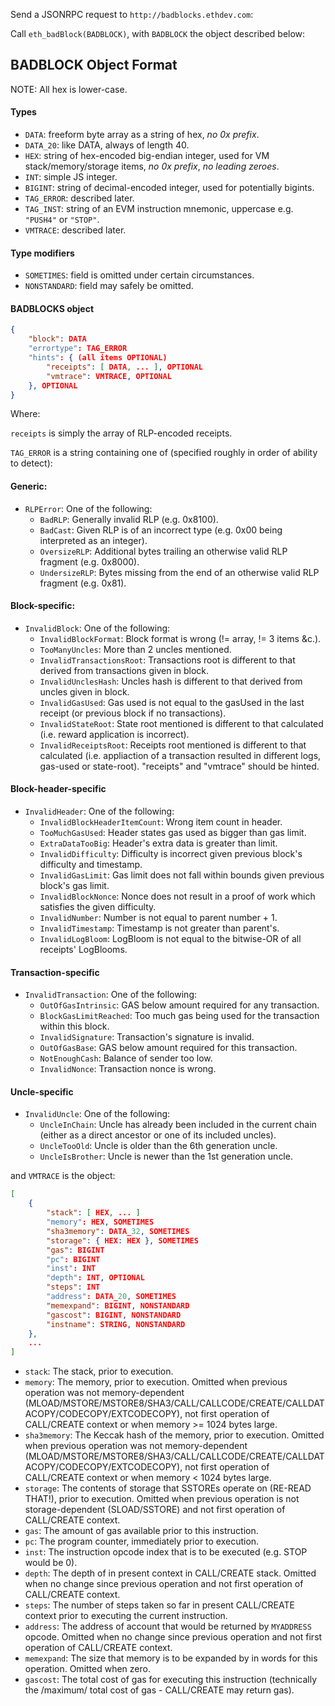 Send a JSONRPC request to `http://badblocks.ethdev.com`:

Call `eth_badBlock(BADBLOCK)`, with `BADBLOCK` the object described below:

## BADBLOCK Object Format

NOTE: All hex is lower-case.

#### Types
- `DATA`: freeform byte array as a string of hex, *no 0x prefix*.
- `DATA_20`: like DATA, always of length 40.
- `HEX`: string of hex-encoded big-endian integer, used for VM stack/memory/storage items, *no 0x prefix*, *no leading zeroes*.
- `INT`: simple JS integer.
- `BIGINT`: string of decimal-encoded integer, used for potentially bigints.
- `TAG_ERROR`: described later.
- `TAG_INST`: string of an EVM instruction mnemonic, uppercase e.g. `"PUSH4"` or `"STOP"`.
- `VMTRACE`: described later.

#### Type modifiers
- `SOMETIMES`: field is omitted under certain circumstances.
- `NONSTANDARD`: field may safely be omitted.

#### BADBLOCKS object

```json
{
	"block": DATA
	"errortype": TAG_ERROR
	"hints": { (all items OPTIONAL)
		"receipts": [ DATA, ... ], OPTIONAL
		"vmtrace": VMTRACE, OPTIONAL
	}, OPTIONAL
}
```

Where:

`receipts` is simply the array of RLP-encoded receipts.

`TAG_ERROR` is a string containing one of (specified roughly in order of ability to detect):

#### Generic:
- `RLPError`: One of the following:
  - `BadRLP`: Generally invalid RLP (e.g. 0x8100).
  - `BadCast`: Given RLP is of an incorrect type (e.g. 0x00 being interpreted as an integer).
  - `OversizeRLP`: Additional bytes trailing an otherwise valid RLP fragment (e.g. 0x8000).
  - `UndersizeRLP`: Bytes missing from the end of an otherwise valid RLP fragment (e.g. 0x81).

#### Block-specific:
- `InvalidBlock`: One of the following:
  - `InvalidBlockFormat`: Block format is wrong (!= array, != 3 items &c.).
  - `TooManyUncles`: More than 2 uncles mentioned.
  - `InvalidTransactionsRoot`: Transactions root is different to that derived from transactions given in block.
  - `InvalidUnclesHash`: Uncles hash is different to that derived from uncles given in block.
  - `InvalidGasUsed`: Gas used is not equal to the gasUsed in the last receipt (or previous block if no transactions).
  - `InvalidStateRoot`: State root mentioned is different to that calculated (i.e. reward application is incorrect).
  - `InvalidReceiptsRoot`: Receipts root mentioned is different to that calculated (i.e. appliaction of a transaction resulted in different logs, gas-used or state-root). "receipts" and "vmtrace" should be hinted.

#### Block-header-specific
- `InvalidHeader`: One of the following:
  - `InvalidBlockHeaderItemCount`: Wrong item count in header.
  - `TooMuchGasUsed`: Header states gas used as bigger than gas limit.
  - `ExtraDataTooBig`: Header's extra data is greater than limit.
  - `InvalidDifficulty`: Difficulty is incorrect given previous block's difficulty and timestamp.
  - `InvalidGasLimit`: Gas limit does not fall within bounds given previous block's gas limit.
  - `InvalidBlockNonce`: Nonce does not result in a proof of work which satisfies the given difficulty.
  - `InvalidNumber`: Number is not equal to parent number + 1.
  - `InvalidTimestamp`: Timestamp is not greater than parent's.
  - `InvalidLogBloom`: LogBloom is not equal to the bitwise-OR of all receipts' LogBlooms.

#### Transaction-specific
- `InvalidTransaction`: One of the following:
  - `OutOfGasIntrinsic`: GAS below amount required for any transaction.
  - `BlockGasLimitReached`: Too much gas being used for the transaction within this block.
  - `InvalidSignature`: Transaction's signature is invalid.
  - `OutOfGasBase`: GAS below amount required for this transaction.
  - `NotEnoughCash`: Balance of sender too low.
  - `InvalidNonce`: Transaction nonce is wrong.

#### Uncle-specific
- `InvalidUncle`: One of the following:
  - `UncleInChain`: Uncle has already been included in the current chain (either as a direct ancestor or one of its included uncles).
  - `UncleTooOld`: Uncle is older than the 6th generation uncle.
  - `UncleIsBrother`: Uncle is newer than the 1st generation uncle.


and `VMTRACE` is the object:

```json
[
	{
		"stack": [ HEX, ... ]
		"memory": HEX, SOMETIMES
		"sha3memory": DATA_32, SOMETIMES
		"storage": { HEX: HEX }, SOMETIMES
		"gas": BIGINT
		"pc": BIGINT
		"inst": INT
		"depth": INT, OPTIONAL
		"steps": INT
		"address": DATA_20, SOMETIMES
		"memexpand": BIGINT, NONSTANDARD
		"gascost": BIGINT, NONSTANDARD
		"instname": STRING, NONSTANDARD
	},
	...
]
```

- `stack`: The stack, prior to execution.
- `memory`: The memory, prior to execution. Omitted when previous operation was not memory-dependent (MLOAD/MSTORE/MSTORE8/SHA3/CALL/CALLCODE/CREATE/CALLDATACOPY/CODECOPY/EXTCODECOPY), not first operation of CALL/CREATE context or when memory >= 1024 bytes large.
- `sha3memory`: The Keccak hash of the memory, prior to execution. Omitted when previous operation was not memory-dependent (MLOAD/MSTORE/MSTORE8/SHA3/CALL/CALLCODE/CREATE/CALLDATACOPY/CODECOPY/EXTCODECOPY), not first operation of CALL/CREATE context or when memory < 1024 bytes large.
- `storage`: The contents of storage that SSTOREs operate on (RE-READ THAT!), prior to execution. Omitted when previous operation is not storage-dependent (SLOAD/SSTORE) and not first operation of CALL/CREATE context.
- `gas`: The amount of gas available prior to this instruction.
- `pc`: The program counter, immediately prior to execution.
- `inst`: The instruction opcode index that is to be executed (e.g. STOP would be 0).
- `depth`: The depth of in present context in CALL/CREATE stack. Omitted when no change since previous operation and not first operation of CALL/CREATE context.
- `steps`: The number of steps taken so far in present CALL/CREATE context prior to executing the current instruction.
- `address`: The address of account that would be returned by `MYADDRESS` opcode. Omitted when no change since previous operation and not first operation of CALL/CREATE context.
- `memexpand`: The size that memory is to be expanded by in words for this operation. Omitted when zero.
- `gascost`: The total cost of gas for executing this instruction (technically the /maximum/ total cost of gas - CALL/CREATE may return gas).